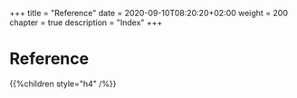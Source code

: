 +++
title = "Reference"
date = 2020-09-10T08:20:20+02:00
weight = 200
chapter = true
description = "Index"
+++

# Reference

{{%children style="h4" /%}}